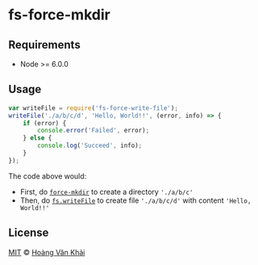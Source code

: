 
# fs-force-mkdir

## Requirements

 * Node >= 6.0.0

## Usage

```javascript
var writeFile = require('fs-force-write-file');
writeFile('./a/b/c/d', 'Hello, World!!', (error, info) => {
    if (error) {
        console.error('Failed', error);
    } else {
        console.log('Succeed', info);
    }
});
```

The code above would:
 * First, do [`force-mkdir`](https://www.npmjs.com/package/fs-force-mkdir) to create a directory `'./a/b/c'`
 * Then, do [`fs.writeFile`](https://nodejs.org/api/fs.html#fs_fs_writefile_file_data_options_callback) to create file `'./a/b/c/d'` with content `'Hello, World!!'`

## License

[MIT](https://github.com/ksxnodemodules/my-licenses/blob/master/MIT.md) © [Hoàng Văn Khải](https://github.com/KSXGitHub)
